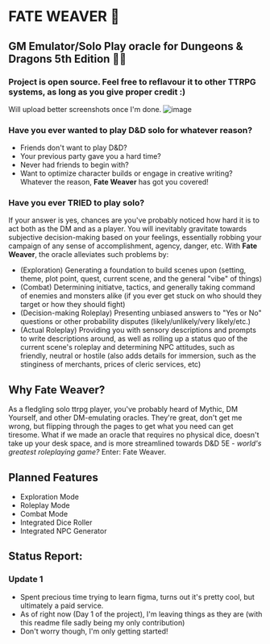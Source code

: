 # FATE WEAVER 🎲
## GM Emulator/Solo Play oracle for Dungeons & Dragons 5th Edition 🧙‍♂️
### Project is open source. Feel free to reflavour it to other TTRPG systems, as long as you give proper credit :)
Will upload better screenshots once I'm done.
![image](https://github.com/Michal-J-Kanios/fateweaver_oracle/assets/92123240/e1273696-638b-4f68-b0be-767e792268e6)

### Have you ever wanted to play D&D solo for whatever reason?
- Friends don't want to play D&D?
- Your previous party gave you a hard time?
- Never had friends to begin with?
- Want to optimize character builds or engage in creative writing?
Whatever the reason, **Fate Weaver** has got you covered!
### Have you ever TRIED to play solo?
  If your answer is yes, chances are you've probably noticed how hard it is to act both as the DM and as a player.
You will inevitably gravitate towards subjective decision-making based on your feelings, essentially robbing your campaign of any sense of accomplishment, agency, danger, etc.
With **Fate Weaver**, the oracle alleviates such problems by:
- (Exploration) Generating a foundation to build scenes upon (setting, theme, plot point, quest, current scene, and the general "vibe" of things)
- (Combat) Determining initiatve, tactics, and generally taking command of enemies and monsters alike (if you ever get stuck on who should they target or how they should fight)
- (Decision-making Roleplay) Presenting unbiased answers to "Yes or No" questions or other probability disputes (likely/unlikely/very likely/etc.)
- (Actual Roleplay) Providing you with sensory descriptions and prompts to write descriptions around, as well as rolling up a status quo of the current scene's roleplay and determining NPC attitudes, such as friendly, neutral or hostile (also adds details for immersion, such as the stinginess of merchants, prices of cleric services, etc)
  
## Why Fate Weaver?
  As a fledgling solo ttrpg player, you've probably heard of Mythic, DM Yourself, and other DM-emulating oracles. They're great, don't get me wrong, but flipping through the pages to get what you need can get tiresome. What if we made an oracle that requires no physical dice, doesn't take up your desk space, and is more streamlined towards D&D 5E - *world's greatest roleplaying game?* Enter: Fate Weaver.

## Planned Features
- Exploration Mode
- Roleplay Mode
- Combat Mode
- Integrated Dice Roller
- Integrated NPC Generator

## Status Report:
### Update 1
- Spent precious time trying to learn figma, turns out it's pretty cool, but ultimately a paid service.
- As of right now (Day 1 of the project), I'm leaving things as they are (with this readme file sadly being my only contribution)
- Don't worry though, I'm only getting started!
